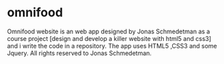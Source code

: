 # omnifood

Omnifood website is an web app designed by Jonas Schmedetman as a course project [design and develop a killer website with html5 and css3] and i write the code in a repository.
The app uses HTML5 ,CSS3 and some Jquery.
All rights reserved to Jonas Schmedetman.
